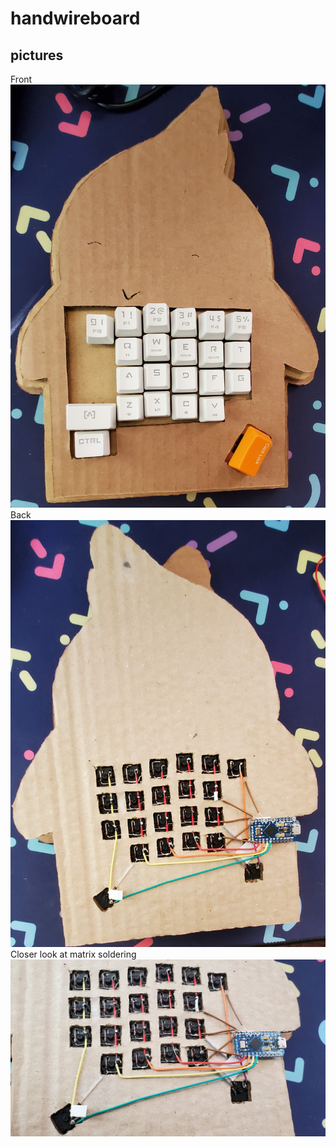# handwireboard

## pictures

Front
![Front](pictures/front.jpg?raw=true "Title")
Back
![Back](pictures/back.jpg?raw=true "Title")
Closer look at matrix soldering
![Matrix](pictures/matrix.jpg?raw=true "Title")
